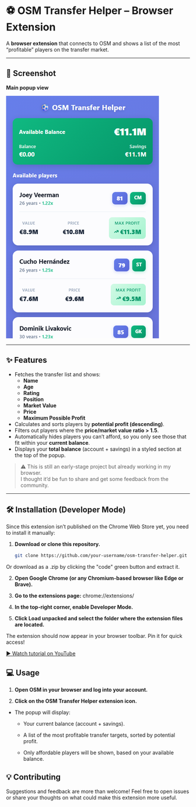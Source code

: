 # ⚽ OSM Transfer Helper – Browser Extension

A **browser extension** that connects to OSM and shows a list of the most “profitable” players on the transfer market.  

---

## 📸 Screenshot

**Main popup view**

![Main popup](assets/scrnshot1.png)

---
## ✨ Features

- Fetches the transfer list and shows:
  - **Name**
  - **Age**
  - **Rating**
  - **Position**
  - **Market Value**
  - **Price**
  - **Maximum Possible Profit**
- Calculates and sorts players by **potential profit (descending)**.
- Filters out players where the **price/market value ratio > 1.5**.
- Automatically hides players you can’t afford, so you only see those that fit within your **current balance**.
- Displays your **total balance** (account + savings) in a styled section at the top of the popup.

> ⚠️ This is still an early-stage project but already working in my browser.  
> I thought it’d be fun to share and get some feedback from the community.  

---

## 🛠️ Installation (Developer Mode)

Since this extension isn’t published on the Chrome Web Store yet, you need to install it manually:

1. **Download or clone this repository.**
   ```bash
   git clone https://github.com/your-username/osm-transfer-helper.git
   
Or download as a .zip by clicking the "code" green button and extract it.

2. **Open Google Chrome (or any Chromium-based browser like Edge or Brave).**

3. **Go to the extensions page:**
  chrome://extensions/

3. **In the top-right corner, enable Developer Mode.**

4. **Click Load unpacked and select the folder where the extension files are located.**

The extension should now appear in your browser toolbar. Pin it for quick access!

[▶️ Watch tutorial on YouTube](https://www.youtube.com/watch?v=1oR9x9n-Ycg)

## 💻 Usage

1. **Open OSM in your browser and log into your account.**

2. **Click on the OSM Transfer Helper extension icon.**
  
  - The popup will display:
  
    - Your current balance (account + savings).
  
    - A list of the most profitable transfer targets, sorted by potential profit.
  
    - Only affordable players will be shown, based on your available balance.

## 💡 Contributing

Suggestions and feedback are more than welcome! Feel free to open issues or share your thoughts on what could make this extension more useful.

   
